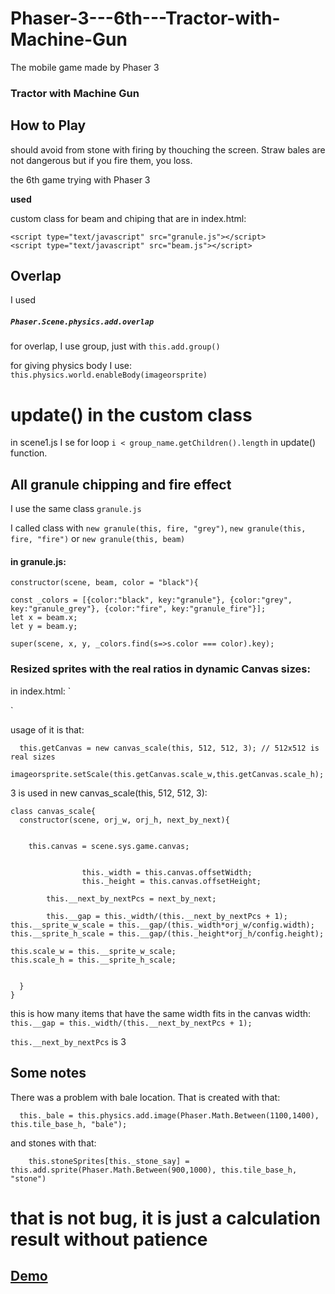 # Phaser-3---6th---Tractor-with-Machine-Gun
The mobile game made by Phaser 3


### Tractor with Machine Gun

## How to Play

should avoid from stone with firing by thouching the screen. Straw bales are not dangerous but if you fire them, you loss.

the 6th game trying with Phaser 3


**used**


custom class for beam and chiping that are in index.html:

```
<script type="text/javascript" src="granule.js"></script>
<script type="text/javascript" src="beam.js"></script>
```

## Overlap

I used 
##### `Phaser.Scene.physics.add.overlap`

for overlap, I use group, just with `this.add.group()`

for giving physics body I use:
`
this.physics.world.enableBody(imageorsprite)
`



# update() in the custom class

in scene1.js I se for loop `i < group_name.getChildren().length` in update() function.

## All granule chipping and fire effect

I use the same class `granule.js`

I called class with `new granule(this, fire, "grey")`, `new granule(this, fire, "fire")` or `new granule(this, beam)`

#### in granule.js:

```
constructor(scene, beam, color = "black"){

const _colors = [{color:"black", key:"granule"}, {color:"grey", key:"granule_grey"}, {color:"fire", key:"granule_fire"}];
let x = beam.x;
let y = beam.y;

super(scene, x, y, _colors.find(s=>s.color === color).key);
```





### Resized sprites with the real ratios in dynamic Canvas sizes:

in index.html:
`
<script type="text/javascript" src="canvas_scale.js"></script>
`

usage of it is that:
```
  this.getCanvas = new canvas_scale(this, 512, 512, 3); // 512x512 is real sizes
  imageorsprite.setScale(this.getCanvas.scale_w,this.getCanvas.scale_h);
```
3 is used in new canvas_scale(this, 512, 512, 3):
```
class canvas_scale{
  constructor(scene, orj_w, orj_h, next_by_next){


    this.canvas = scene.sys.game.canvas;


 				this._width = this.canvas.offsetWidth;
 				this._height = this.canvas.offsetHeight;

        this.__next_by_nextPcs = next_by_next;

        this.__gap = this._width/(this.__next_by_nextPcs + 1);
this.__sprite_w_scale = this.__gap/(this._width*orj_w/config.width);
this.__sprite_h_scale = this.__gap/(this._height*orj_h/config.height);

this.scale_w = this.__sprite_w_scale;
this.scale_h = this.__sprite_h_scale;


  }
}
```

this is how many items that have the same width fits in the canvas width:
`
this.__gap = this._width/(this.__next_by_nextPcs + 1); 
`

`this.__next_by_nextPcs` is 3




  
  
  ## Some notes
  
  There was a problem with bale location. That is created with that:
```
  this._bale = this.physics.add.image(Phaser.Math.Between(1100,1400), this.tile_base_h, "bale");
```
  
  and stones with that:
```
    this.stoneSprites[this._stone_say] = this.add.sprite(Phaser.Math.Between(900,1000), this.tile_base_h, "stone")
```
  
  # that is not bug, it is just a calculation result without patience
  




## [Demo](https://html5.ozguruygulama.com/tractor_with_machine_gun/index.html "Demo")
